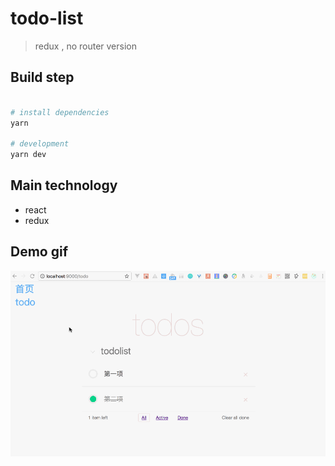 # todo-list

> redux , no router version

## Build step
``` bash

# install dependencies
yarn

# development
yarn dev

```

## Main technology

- react
- redux

## Demo gif

![demo](./redux+router.gif "demo")